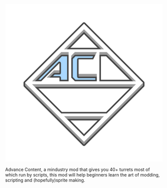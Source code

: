 ![Logo](logo.png)

Advance Content, a mindustry mod that gives you 40+ turrets most of which run by scripts, this mod will help beginners learn the art of modding, scripting and (hopefully)sprite making.
